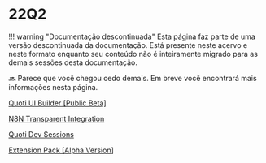 # 22Q2

!!! warning "Documentação descontinuada"
    Esta página faz parte de uma versão descontinuada da documentação. Está presente neste acervo e neste formato enquanto seu conteúdo não é inteiramente migrado para as demais sessões desta documentação.






🔜 Parece que você chegou cedo demais. Em breve você encontrará mais informações nesta página.



[Quoti UI Builder [Public Beta]](22Q2%20536f71f03f4d4269a5db73099b146620/Quoti%20UI%20Builder%20%5BPublic%20Beta%5D%20550030a7b3104892aeb6747b438d7111.md)

[N8N Transparent Integration](22Q2%20536f71f03f4d4269a5db73099b146620/N8N%20Transparent%20Integration%2025a5d13ecfca4ad38ccbab43da9f1a78.md)

[Quoti Dev Sessions](22Q2%20536f71f03f4d4269a5db73099b146620/Quoti%20Dev%20Sessions%20e2d31d126a3e46ae9c3c2f81b06e22cb.md)

[Extension Pack [Alpha Version]](22Q2%20536f71f03f4d4269a5db73099b146620/Extension%20Pack%20%5BAlpha%20Version%5D%20b76e47dc11d14315b704e06da345004e.md)

